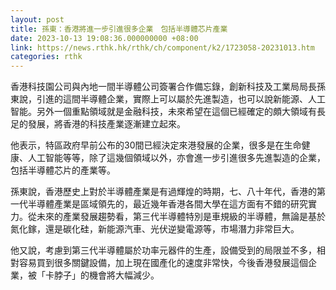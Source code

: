 ```yaml
---
layout: post
title: 孫東：香港將進一步引進很多企業　包括半導體芯片產業
date: 2023-10-13 19:08:36.000000000 +08:00
link: https://news.rthk.hk/rthk/ch/component/k2/1723058-20231013.htm
categories: rthk
---
```


香港科技園公司與內地一間半導體公司簽署合作備忘錄，創新科技及工業局局長孫東說，引進的這間半導體企業，實際上可以屬於先進製造，也可以說新能源、人工智能。另外一個重點領域就是金融科技，未來希望在這個已經確定的頗大領域有長足的發展，將香港的科技產業逐漸建立起來。

他表示，特區政府早前公布的30間已經決定來港發展的企業，很多是在生命健康、人工智能等等，除了這幾個領域以外，亦會進一步引進很多先進製造的企業，包括半導體芯片的產業等。

孫東說，香港歷史上對於半導體產業是有過輝煌的時期，七、八十年代，香港的第一代半導體產業是區域領先的，最近幾年香港各間大學在這方面有不錯的研究實力。從未來的產業發展趨勢看，第三代半導體特別是車規級的半導體，無論是基於氮化鎵，還是碳化硅，新能源汽車、光伏逆變電源等，市場潛力非常巨大。

他又說，考慮到第三代半導體屬於功率元器件的生產，設備受到的局限並不多，相對容易買到很多關鍵設備，加上現在國產化的速度非常快，今後香港發展這個企業，被「卡脖子」的機會將大幅減少。
